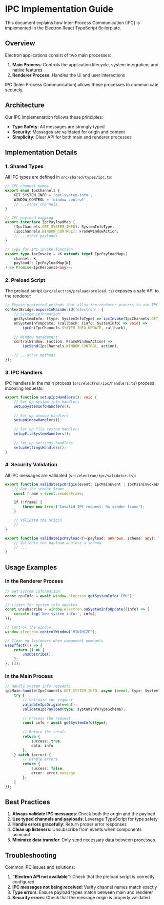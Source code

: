 # IPC Implementation Guide

This document explains how Inter-Process Communication (IPC) is implemented in the Electron React TypeScript Boilerplate.

## Overview

Electron applications consist of two main processes:

1. **Main Process**: Controls the application lifecycle, system integration, and native features
2. **Renderer Process**: Handles the UI and user interactions

IPC (Inter-Process Communication) allows these processes to communicate securely.

## Architecture

Our IPC implementation follows these principles:

- **Type Safety**: All messages are strongly typed
- **Security**: Messages are validated for origin and content
- **Simplicity**: Clear API for both main and renderer processes

## Implementation Details

### 1. Shared Types

All IPC types are defined in `src/shared/types/ipc.ts`:

```typescript
// IPC channel names
export enum IpcChannels {
    GET_SYSTEM_INFO = 'get-system-info',
    WINDOW_CONTROL = 'window-control',
    // ...other channels
}

// IPC payload mapping
export interface IpcPayloadMap {
    [IpcChannels.GET_SYSTEM_INFO]: SystemInfoType;
    [IpcChannels.WINDOW_CONTROL]: FrameWindowAction;
    // ...other payloads
}

// Type for IPC invoke function
export type IpcInvoke = <K extends keyof IpcPayloadMap>(
    channel: K,
    payload?: IpcPayloadMap[K]
) => Promise<IpcResponse<any>>;
```

### 2. Preload Script

The preload script (`src/electron/preload/preload.ts`) exposes a safe API to the renderer:

```typescript
// Expose protected methods that allow the renderer process to use IPC
contextBridge.exposeInMainWorld('electron', {
    // System information
    getSystemInfo: (type: SystemInfoType) => ipcInvoke(IpcChannels.GET_SYSTEM_INFO, type),
    onSystemInfoUpdate: (callback: (info: SystemInfo) => void) => 
        ipcOn(IpcChannels.SYSTEM_INFO_UPDATE, callback),
    
    // Window management
    controlWindow: (action: FrameWindowAction) => 
        ipcSend(IpcChannels.WINDOW_CONTROL, action),
    
    // ...other methods
});
```

### 3. IPC Handlers

IPC handlers in the main process (`src/electron/ipc/handlers.ts`) process incoming requests:

```typescript
export function setupIpcHandlers(): void {
    // Set up system info handlers
    setupSystemInfoHandlers();
    
    // Set up window handlers
    setupWindowHandlers();
    
    // Set up file system handlers
    setupFileSystemHandlers();
    
    // Set up settings handlers
    setupSettingsHandlers();
}
```

### 4. Security Validation

All IPC messages are validated (`src/electron/ipc/validator.ts`):

```typescript
export function validateIpcOrigin(event: IpcMainEvent | IpcMainInvokeEvent): void {
    // Get the sender frame
    const frame = event.senderFrame;

    if (!frame) {
        throw new Error('Invalid IPC request: No sender frame');
    }

    // Validate the origin
    // ...
}

export function validateIpcPayload<T>(payload: unknown, schema: any): T {
    // Validate the payload against a schema
    // ...
}
```

## Usage Examples

### In the Renderer Process

```typescript
// Get system information
const cpuInfo = await window.electron.getSystemInfo('CPU');

// Listen for system info updates
const unsubscribe = window.electron.onSystemInfoUpdate((info) => {
    console.log('New system info:', info);
});

// Control the window
window.electron.controlWindow('MINIMIZE');

// Clean up listeners when component unmounts
useEffect(() => {
    return () => {
        unsubscribe();
    };
}, []);
```

### In the Main Process

```typescript
// Handle system info requests
ipcMain.handle(IpcChannels.GET_SYSTEM_INFO, async (event, type: SystemInfoType) => {
    try {
        // Validate the request
        validateIpcOrigin(event);
        validateIpcPayload(type, systemInfoTypeSchema);
        
        // Process the request
        const info = await getSystemInfo(type);
        
        // Return the result
        return {
            success: true,
            data: info
        };
    } catch (error) {
        // Handle errors
        return {
            success: false,
            error: error.message
        };
    }
});
```

## Best Practices

1. **Always validate IPC messages**: Check both the origin and the payload
2. **Use typed channels and payloads**: Leverage TypeScript for type safety
3. **Handle errors gracefully**: Return proper error responses
4. **Clean up listeners**: Unsubscribe from events when components unmount
5. **Minimize data transfer**: Only send necessary data between processes

## Troubleshooting

Common IPC issues and solutions:

1. **"Electron API not available"**: Check that the preload script is correctly configured
2. **IPC messages not being received**: Verify channel names match exactly
3. **Type errors**: Ensure payload types match between main and renderer
4. **Security errors**: Check that the message origin is properly validated 